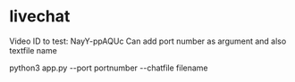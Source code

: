 # livechat

Video ID to test:   NayY-ppAQUc
Can add port number as argument and also textfile name

python3 app.py --port portnumber --chatfile filename